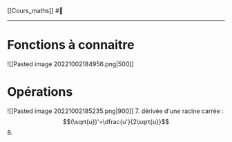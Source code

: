 [[Cours_maths]] #📝 

---
# Fonctions à connaitre 
![[Pasted image 20221002184956.png|500]]
# Opérations 
![[Pasted image 20221002185235.png|900]]
7. dérivée d'une racine carrée : $$(\sqrt{u})'=\dfrac{u'}{2\sqrt{u}}$$
8. 